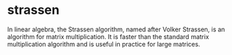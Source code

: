 # strassen
In linear algebra, the Strassen algorithm, named after Volker Strassen, is an algorithm for matrix multiplication. It is faster than the standard matrix multiplication algorithm and is useful in practice for large matrices.

